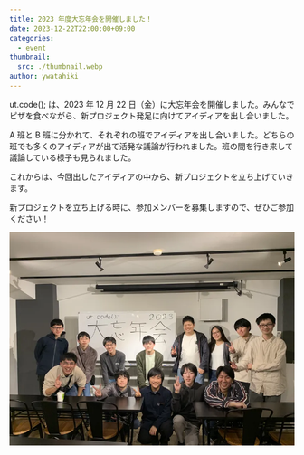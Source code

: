 ```yaml
---
title: 2023 年度大忘年会を開催しました！
date: 2023-12-22T22:00:00+09:00
categories:
  - event
thumbnail:
  src: ./thumbnail.webp
author: ywatahiki
---
```


ut.code(); は、2023 年 12 月 22 日（金）に大忘年会を開催しました。みんなでピザを食べながら、新プロジェクト発足に向けてアイディアを出し合いました。

A 班と B 班に分かれて、それぞれの班でアイディアを出し合いました。どちらの班でも多くのアイディアが出て活発な議論が行われました。班の間を行き来して議論している様子も見られました。

これからは、今回出したアイディアの中から、新プロジェクトを立ち上げていきます。

新プロジェクトを立ち上げる時に、参加メンバーを募集しますので、ぜひご参加ください！

![集合写真](./group-photo.webp)
